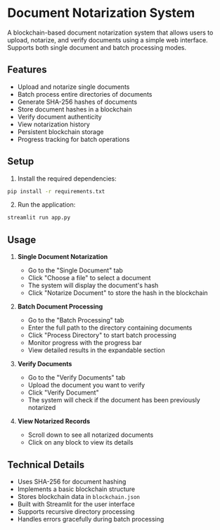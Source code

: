 # Document Notarization System

A blockchain-based document notarization system that allows users to upload, notarize, and verify documents using a simple web interface. Supports both single document and batch processing modes.

## Features

- Upload and notarize single documents
- Batch process entire directories of documents
- Generate SHA-256 hashes of documents
- Store document hashes in a blockchain
- Verify document authenticity
- View notarization history
- Persistent blockchain storage
- Progress tracking for batch operations

## Setup

1. Install the required dependencies:
```bash
pip install -r requirements.txt
```

2. Run the application:
```bash
streamlit run app.py
```

## Usage

1. **Single Document Notarization**
   - Go to the "Single Document" tab
   - Click "Choose a file" to select a document
   - The system will display the document's hash
   - Click "Notarize Document" to store the hash in the blockchain

2. **Batch Document Processing**
   - Go to the "Batch Processing" tab
   - Enter the full path to the directory containing documents
   - Click "Process Directory" to start batch processing
   - Monitor progress with the progress bar
   - View detailed results in the expandable section

3. **Verify Documents**
   - Go to the "Verify Documents" tab
   - Upload the document you want to verify
   - Click "Verify Document"
   - The system will check if the document has been previously notarized

4. **View Notarized Records**
   - Scroll down to see all notarized documents
   - Click on any block to view its details

## Technical Details

- Uses SHA-256 for document hashing
- Implements a basic blockchain structure
- Stores blockchain data in `blockchain.json`
- Built with Streamlit for the user interface
- Supports recursive directory processing
- Handles errors gracefully during batch processing 